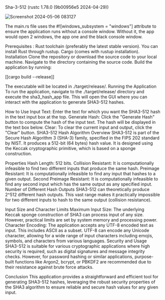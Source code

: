 Sha-3-512 (rustc 1.78.0 (9b00956e5 2024-04-29)) 

![Screenshot 2024-05-06 083127](https://github.com/ChessLogical/Rust/assets/169053333/1c032aef-09aa-4e1d-b1a8-a167caac93f3)



The main.rs file uses the #![windows_subsystem = "windows"] attribute to ensure the application runs without a console window. Without it, the app would open 2 windows, the app 
one and the black console window. 



Prerequisites :
Rust toolchain (preferably the latest stable version). You can install Rust through rustup.
Cargo (comes with rustup installation).
Installation
Clone the repository or download the source code to your local machine.
Navigate to the directory containing the source code.
Build the application by running:

[[cargo build --release]]

The executable will be located in ./target/release/.
Running the Application
To run the application, navigate to the ./target/release/ directory and execute the sha3_hash_app file. This will open the GUI where you can interact with the application to generate SHA3-512 hashes.

How to Use
Input Text: Enter the text for which you want the SHA3-512 hash in the text input box at the top.
Generate Hash: Click the "Generate Hash" button to compute the hash of the input text. The hash will be displayed in the text box below.
Clear: To clear the current input and output, click the "Clear" button.
SHA3-512 Hash Algorithm
Overview
SHA3-512 is part of the Secure Hash Algorithm 3 (SHA-3) family, specified in the FIPS 202 standard by NIST. It produces a 512-bit (64 bytes) hash value. It is designed using the Keccak cryptographic primitive, which is based on a sponge construction.

Properties
Hash Length: 512 bits.
Collision Resistant: It is computationally infeasible to find two different inputs that produce the same hash.
Preimage Resistant: It is computationally infeasible to find any input that hashes to a given output.
Second Preimage Resistant: It is computationally infeasible to find any second input which has the same output as any specified input.
Number of Different Hash Outputs
SHA3-512 can theoretically produce 2^512 different hash outputs. This vast range makes it practically impossible for two different inputs to hash to the same output (collision resistance).

Input Size and Character Limits
Maximum Input Size: The underlying Keccak sponge construction of SHA3 can process input of any size. However, practical limits are set by system memory and processing power.
Character Encoding: The application accepts any UTF-8 encoded text as input. This includes ASCII as a subset. UTF-8 can encode any Unicode character, allowing for a wide range of input characters including emojis, symbols, and characters from various languages.
Security and Usage
SHA3-512 is suitable for various cryptographic applications where high security is required, such as digital signatures and message integrity checks. However, for password hashing or similar applications, purpose-built functions like Argon2, bcrypt, or PBKDF2 are recommended due to their resistance against brute force attacks.

Conclusion
This application provides a straightforward and efficient tool for generating SHA3-512 hashes, leveraging the robust security properties of the SHA3 algorithm to ensure reliable and secure hash values for any given input.
